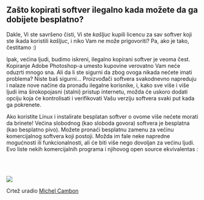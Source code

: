 <?php require("../../entete.php"); ?> <?php require("../../base.php"); ?>

<div id="corps">

<h2>Zašto kopirati softver ilegalno kada možete da ga dobijete besplatno?</h2>

Dakle, Vi ste savršeno čisti, Vi ste *kašljuc* kupili licencu za sav softver koji ste ikada koristili *kašljuc*, 
i niko Vam ne može prigovoriti? Pa, ako je tako, čestitamo :)

Ipak, većina ljudi, budimo iskreni, ilegalno kopirani softver
je veoma čest. Kopiranje Adobe Photoshop-a umesto kupovine verovatno Vam 
neće oduzrti mnogo sna. Ali da li ste sigurni da zbog ovoga nikada 
nećete imati problema? Niste baš sigurni... Proizvođači softvera
svakodnevno napreduju i nalaze nove načine da pronađu ilegalne korisnike,
i, kako sve više i više ljudi ima širokopojasni (stalni) pristup internetu,
možda će uskoro dodati opciju koja će kontrolisati i verifikovati
Vašu verziju softvera svaki put kada ga pokrenete.

Ako koristite Linux i instalirate besplatan softver o ovome više nećete morati 
da brinete! Većina slobodnog (kao sloboda govora) softvera je besplatna 
(kao besplatno pivo). Možete pronaći besplatnu zamenu za većinu komercijalnog 
softvera koji postoji. Možda im fale neke napredne mogućnosti ili
funkcionalnosti, ali će biti više nego dovoljan za većinu ljudi. 
Evo liste nekih komercijalnih programa i njihovog open source ekvivalentas :


<?php

table_parser ("Da", "Ne", "Komercijalni", "Open source", "Postoji za
Windows?");

?>

<br /><br>

<img src="Images/warez.png" />

Crtež uradio <a href="http://michel.cambon.free.fr/ampere/salle1bis.htm">Michel Cambon</a>

</div>


